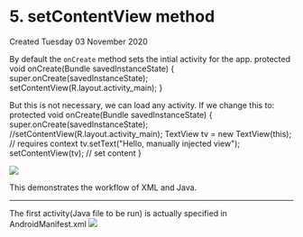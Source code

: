 # 5. setContentView method
Created Tuesday 03 November 2020

By default the ``onCreate`` method sets the intial activity for the app.
	protected void onCreate(Bundle savedInstanceState) {
	    super.onCreate(savedInstanceState);
	    setContentView(R.layout.activity_main);
	}


But this is not necessary, we can load any activity.
If we change this to:
	protected void onCreate(Bundle savedInstanceState) {
	    super.onCreate(savedInstanceState);
	    //setContentView(R.layout.activity_main);
	    TextView tv = new TextView(this); // requires context
	    tv.setText("Hello, manually injected view");
	    setContentView(tv);  // set content
	}


![](./5._setContentView_method/pasted_image.png)

This demonstrates the workflow of XML and Java.

*****

The first activity(Java file to be run) is actually specified in AndroidManifest.xml
![](./5._setContentView_method/pasted_image001.png)

